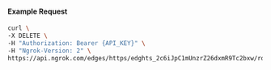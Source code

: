<!-- Code generated for API Clients. DO NOT EDIT. -->

#### Example Request

```bash
curl \
-X DELETE \
-H "Authorization: Bearer {API_KEY}" \
-H "Ngrok-Version: 2" \
https://api.ngrok.com/edges/https/edghts_2c6iJpC1mUnzrZ26dxmR9Tc2bxw/routes/edghtsrt_2c6iJqhjLVcI2pGml2XzNCHuJle/policy
```
